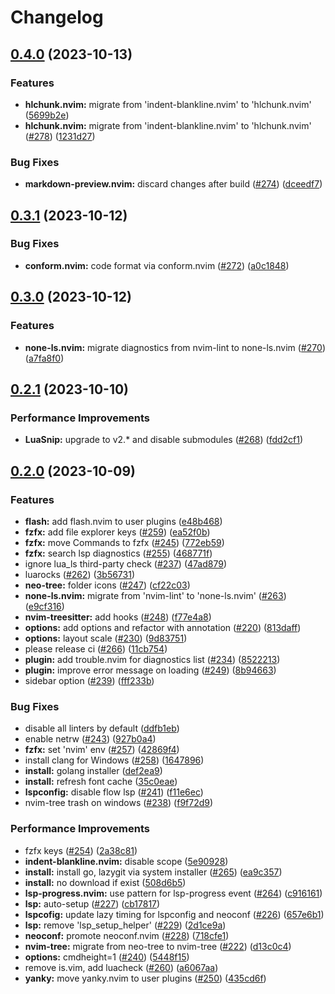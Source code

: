 # Changelog

## [0.4.0](https://github.com/linrongbin16/lin.nvim/compare/v0.3.1...v0.4.0) (2023-10-13)


### Features

* **hlchunk.nvim:** migrate from 'indent-blankline.nvim' to 'hlchunk.nvim' ([5699b2e](https://github.com/linrongbin16/lin.nvim/commit/5699b2e0948cfbf11df83f799a00017845ace911))
* **hlchunk.nvim:** migrate from 'indent-blankline.nvim' to 'hlchunk.nvim' ([#278](https://github.com/linrongbin16/lin.nvim/issues/278)) ([1231d27](https://github.com/linrongbin16/lin.nvim/commit/1231d2793b40c4754504f8c30bc4f3002cc95138))


### Bug Fixes

* **markdown-preview.nvim:** discard changes after build ([#274](https://github.com/linrongbin16/lin.nvim/issues/274)) ([dceedf7](https://github.com/linrongbin16/lin.nvim/commit/dceedf78ffb04c782c35796380692e18ede6bc36))

## [0.3.1](https://github.com/linrongbin16/lin.nvim/compare/v0.3.0...v0.3.1) (2023-10-12)


### Bug Fixes

* **conform.nvim:** code format via conform.nvim ([#272](https://github.com/linrongbin16/lin.nvim/issues/272)) ([a0c1848](https://github.com/linrongbin16/lin.nvim/commit/a0c184813400adadc31a08208c23caa30b9649ce))

## [0.3.0](https://github.com/linrongbin16/lin.nvim/compare/v0.2.1...v0.3.0) (2023-10-12)


### Features

* **none-ls.nvim:** migrate diagnostics from nvim-lint to none-ls.nvim ([#270](https://github.com/linrongbin16/lin.nvim/issues/270)) ([a7fa8f0](https://github.com/linrongbin16/lin.nvim/commit/a7fa8f01096345a0ca6433291d28682674955574))

## [0.2.1](https://github.com/linrongbin16/lin.nvim/compare/v0.2.0...v0.2.1) (2023-10-10)


### Performance Improvements

* **LuaSnip:** upgrade to v2.* and disable submodules ([#268](https://github.com/linrongbin16/lin.nvim/issues/268)) ([fdd2cf1](https://github.com/linrongbin16/lin.nvim/commit/fdd2cf1c7c75d32b5fd81bbd3125dac86a816a0d))

## [0.2.0](https://github.com/linrongbin16/lin.nvim/compare/v0.1.1...v0.2.0) (2023-10-09)


### Features

* **flash:** add flash.nvim to user plugins ([e48b468](https://github.com/linrongbin16/lin.nvim/commit/e48b4681bdf6ca12b6a6a4ebda109ec1c342c7cb))
* **fzfx:** add file explorer keys ([#259](https://github.com/linrongbin16/lin.nvim/issues/259)) ([ea52f0b](https://github.com/linrongbin16/lin.nvim/commit/ea52f0b11abb01bf58abc3c10bf48df878f2da1d))
* **fzfx:** move Commands to fzfx ([#245](https://github.com/linrongbin16/lin.nvim/issues/245)) ([772eb59](https://github.com/linrongbin16/lin.nvim/commit/772eb59843512ff1706ec4c44d00f1b2342da07f))
* **fzfx:** search lsp diagnostics ([#255](https://github.com/linrongbin16/lin.nvim/issues/255)) ([468771f](https://github.com/linrongbin16/lin.nvim/commit/468771fb5d7177843e05806f1974611b00cf253a))
* ignore lua_ls third-party check ([#237](https://github.com/linrongbin16/lin.nvim/issues/237)) ([47ad879](https://github.com/linrongbin16/lin.nvim/commit/47ad879b526a61302370958d76c413f197fb8fe5))
* luarocks ([#262](https://github.com/linrongbin16/lin.nvim/issues/262)) ([3b56731](https://github.com/linrongbin16/lin.nvim/commit/3b567314f85f56c3397fcdba382ec53a5bfae953))
* **neo-tree:** folder icons ([#247](https://github.com/linrongbin16/lin.nvim/issues/247)) ([cf22c03](https://github.com/linrongbin16/lin.nvim/commit/cf22c033fc042cbc18322f9771bb54f44c218cc1))
* **none-ls.nvim:** migrate from 'nvim-lint' to 'none-ls.nvim' ([#263](https://github.com/linrongbin16/lin.nvim/issues/263)) ([e9cf316](https://github.com/linrongbin16/lin.nvim/commit/e9cf3162c1266571fe4236c6d34eb6f11b7af2db))
* **nvim-treesitter:** add hooks ([#248](https://github.com/linrongbin16/lin.nvim/issues/248)) ([f77e4a8](https://github.com/linrongbin16/lin.nvim/commit/f77e4a826a7566d853b01dfa593abcf305159997))
* **options:** add options and refactor with annotation ([#220](https://github.com/linrongbin16/lin.nvim/issues/220)) ([813daff](https://github.com/linrongbin16/lin.nvim/commit/813daff3ffe5b9c335c39b1e327621394c673f61))
* **options:** layout scale ([#230](https://github.com/linrongbin16/lin.nvim/issues/230)) ([9d83751](https://github.com/linrongbin16/lin.nvim/commit/9d837516ebc369a56d5e21f4e06af33630660bda))
* please release ci ([#266](https://github.com/linrongbin16/lin.nvim/issues/266)) ([11cb754](https://github.com/linrongbin16/lin.nvim/commit/11cb754c22211f913aa63de7575acf3a36b1f566))
* **plugin:** add trouble.nvim for diagnostics list ([#234](https://github.com/linrongbin16/lin.nvim/issues/234)) ([8522213](https://github.com/linrongbin16/lin.nvim/commit/8522213799923af186cae2ed3f304709cd4fedc5))
* **plugin:** improve error message on loading ([#249](https://github.com/linrongbin16/lin.nvim/issues/249)) ([8b94663](https://github.com/linrongbin16/lin.nvim/commit/8b94663474c06556b7cd8cd545fbb77b1a1e7f89))
* sidebar option ([#239](https://github.com/linrongbin16/lin.nvim/issues/239)) ([fff233b](https://github.com/linrongbin16/lin.nvim/commit/fff233b5998bd35c5affab8e8ceec076028e9d97))


### Bug Fixes

* disable all linters by default ([ddfb1eb](https://github.com/linrongbin16/lin.nvim/commit/ddfb1eb41ad12d8d9809bd29ab56da30d4696582))
* enable netrw ([#243](https://github.com/linrongbin16/lin.nvim/issues/243)) ([927b0a4](https://github.com/linrongbin16/lin.nvim/commit/927b0a41caa626d52d24ac3cc0fd20a7ce272463))
* **fzfx:** set 'nvim' env ([#257](https://github.com/linrongbin16/lin.nvim/issues/257)) ([42869f4](https://github.com/linrongbin16/lin.nvim/commit/42869f40d9aec111db100681e1d77d2dc60ada0c))
* install clang for Windows ([#258](https://github.com/linrongbin16/lin.nvim/issues/258)) ([1647896](https://github.com/linrongbin16/lin.nvim/commit/1647896723bac85bf02f8cd91f5528326af51b8c))
* **install:** golang installer ([def2ea9](https://github.com/linrongbin16/lin.nvim/commit/def2ea98cb32ca6f61079a028d96f391aa8b42b1))
* **install:** refresh font cache ([35c0eae](https://github.com/linrongbin16/lin.nvim/commit/35c0eae577b77a41c989dc84c876af6ecd398379))
* **lspconfig:** disable flow lsp ([#241](https://github.com/linrongbin16/lin.nvim/issues/241)) ([f11e6ec](https://github.com/linrongbin16/lin.nvim/commit/f11e6ecae52b3fc6d7eea9ec6566840770cd269b))
* nvim-tree trash on windows ([#238](https://github.com/linrongbin16/lin.nvim/issues/238)) ([f9f72d9](https://github.com/linrongbin16/lin.nvim/commit/f9f72d9b9f226d216d443e9290c294c39b870bf5))


### Performance Improvements

* fzfx keys ([#254](https://github.com/linrongbin16/lin.nvim/issues/254)) ([2a38c81](https://github.com/linrongbin16/lin.nvim/commit/2a38c813daab88049de97b920c0118de41d7a210))
* **indent-blankline.nvim:** disable scope ([5e90928](https://github.com/linrongbin16/lin.nvim/commit/5e90928ef8cda5f6d930eed2b0d67992be6a7883))
* **install:** install go, lazygit via system installer ([#265](https://github.com/linrongbin16/lin.nvim/issues/265)) ([ea9c357](https://github.com/linrongbin16/lin.nvim/commit/ea9c35763d005f51e6d29708784da3d0741daeff))
* **install:** no download if exist ([508d6b5](https://github.com/linrongbin16/lin.nvim/commit/508d6b594aacb7e69efbfb13776a0d4b2e5ba61c))
* **lsp-progress.nvim:** use pattern for lsp-progress event ([#264](https://github.com/linrongbin16/lin.nvim/issues/264)) ([c916161](https://github.com/linrongbin16/lin.nvim/commit/c91616190ef2f38385379a97573782393ea2f850))
* **lsp:** auto-setup ([#227](https://github.com/linrongbin16/lin.nvim/issues/227)) ([cb17817](https://github.com/linrongbin16/lin.nvim/commit/cb17817237f9586cdcabb95067dcbb8fcb809f5e))
* **lspcofig:** update lazy timing for lspconfig and neoconf ([#226](https://github.com/linrongbin16/lin.nvim/issues/226)) ([657e6b1](https://github.com/linrongbin16/lin.nvim/commit/657e6b1bbab5a01e995c6ba21b18f82c8d249ec0))
* **lsp:** remove 'lsp_setup_helper' ([#229](https://github.com/linrongbin16/lin.nvim/issues/229)) ([2d1ce9a](https://github.com/linrongbin16/lin.nvim/commit/2d1ce9af90d891a1d5294b099bcc2c2ab5ad1c26))
* **neoconf:** promote neoconf.nvim ([#228](https://github.com/linrongbin16/lin.nvim/issues/228)) ([718cfe1](https://github.com/linrongbin16/lin.nvim/commit/718cfe1ae06eb020ff4dd3fdf9eb0f42f2c3de14))
* **nvim-tree:** migrate from neo-tree to nvim-tree ([#222](https://github.com/linrongbin16/lin.nvim/issues/222)) ([d13c0c4](https://github.com/linrongbin16/lin.nvim/commit/d13c0c49c940ddfe9b0402236c2a0492c03d96d6))
* **options:** cmdheight=1 ([#240](https://github.com/linrongbin16/lin.nvim/issues/240)) ([5448f15](https://github.com/linrongbin16/lin.nvim/commit/5448f15c83cba59c8308d202633994c18c2f2a27))
* remove is.vim, add luacheck ([#260](https://github.com/linrongbin16/lin.nvim/issues/260)) ([a6067aa](https://github.com/linrongbin16/lin.nvim/commit/a6067aac56c26bbd9c9b5b164dd64dfcc12bd937))
* **yanky:** move yanky.nvim to user plugins ([#250](https://github.com/linrongbin16/lin.nvim/issues/250)) ([435cd6f](https://github.com/linrongbin16/lin.nvim/commit/435cd6f6247665d0ebe37a0c4794dccd41bb21b9))
